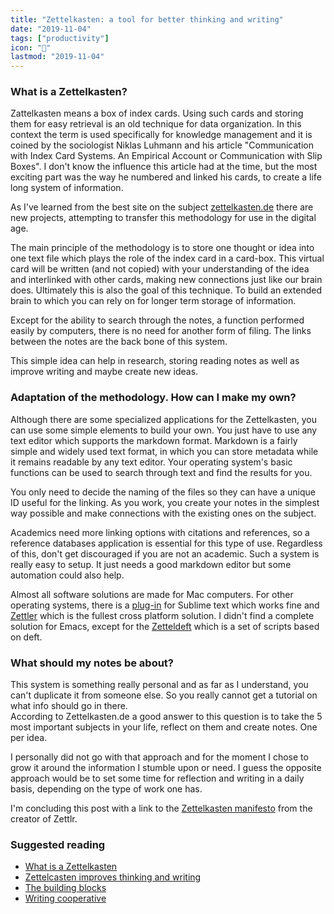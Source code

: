 ```yaml
---
title: "Zettelkasten: a tool for better thinking and writing"
date: "2019-11-04"
tags: ["productivity"]
icon: "📂"
lastmod: "2019-11-04"
---
```


### What is a Zettelkasten?

Zattelkasten means a box of index cards. Using such cards and storing them for easy retrieval is an old technique for data organization. In this context the term is used specifically for knowledge management and it is coined by the sociologist Niklas Luhmann and his article "Communication with Index Card Systems. An Empirical Account or Communication with Slip Boxes". I don't know the influence this article had at the time, but the most exciting part was the way he numbered and linked his cards, to create a life long system of information.

As I've learned from the best site on the subject [zettelkasten.de](https://zettelkasten.de) there are new projects, attempting to transfer this methodology for use in the digital age.

The main principle of the methodology is to store one thought or idea into one text file which plays the role of the index card in a card-box. This virtual card will be written (and not copied) with your understanding of the idea and interlinked with other cards, making new connections just like our brain does. Ultimately this is also the goal of this technique. To build an extended brain to which you can rely on for longer term storage of information.

Except for the ability to search through the notes, a function performed easily by computers, there is no need for another form of filing. The links between the notes are the back bone of this system.

This simple idea can help in research, storing reading notes as well as improve writing and maybe create new ideas.

### Adaptation of the methodology. How can I make my own?

Although there are some specialized applications for the Zettelkasten, you can use some simple elements to build your own. You just have to use any text editor which supports the markdown format. Markdown is a fairly simple and widely used text format, in which you can store metadata while it remains readable by any text editor. Your operating system's basic functions can be used to search through text and find the results for you.

You only need to decide the naming of the files so they can have a unique ID useful for the linking. As you work, you create your notes in the simplest way possible and make connections with the existing ones on the subject.

Academics need more linking options with citations and references, so a reference databases application is essential for this type of use. Regardless of this, don't get discouraged if you are not an academic. Such a system is really easy to setup. It just needs a good markdown editor but some automation could also help.

Almost all software solutions are made for Mac computers. For other operating systems, there is a [plug-in](https://github.com/renerocksai/sublime_zk#installation) for Sublime text which works fine and [Zettler](www.zettlr.com) which is the fullest cross platform solution. I didn't find a complete solution for Emacs, except for the [Zetteldeft](https://www.eliasstorms.net/zetteldeft/) which is a set of scripts based on deft.

### What should my notes be about?

This system is something really personal and as far as I understand, you can't duplicate it from someone else. So you really cannot get a tutorial on what info should go in there.  
According to Zettelkasten.de a good answer to this question is to take the 5 most important subjects in your life, reflect on them and create notes. One per idea.

I personally did not go with that approach and for the moment I chose to grow it around the information I stumble upon or need. I guess the opposite approach would be to set some time for reflection and writing in a daily basis, depending on the type of work one has.

I'm concluding this post with a link to the [Zettelkasten manifesto](https://www.youtube.com/watch?v=c5Tst3-zcWI) from the creator of Zettlr.

### Suggested reading

- [What is a Zettelkasten](https://www.zettlr.com/post/what-is-a-zettelkasten)
- [Zettelcasten improves thinking and writing](https://zettelkasten.de/posts/zettelkasten-improves-thinking-writing/)
- [The building blocks](https://zettelkasten.de/posts/zettelkasten-building-blocks/)
- [Writing cooperative](https://writingcooperative.com/zettelkasten-its-like-gtd-for-writing-and-here-s-why-you-should-consider-it-7dddf02be394)
